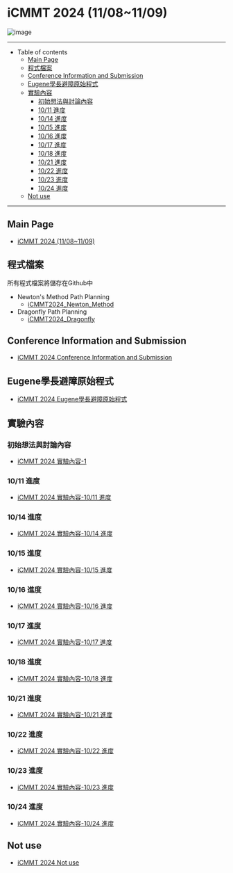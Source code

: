 # iCMMT 2024 (11/08~11/09)

![image](https://hackmd.io/_uploads/BkRZZ95pR.png)

---

- Table of contents
  - [Main Page](#main-page)
  - [程式檔案](#程式檔案)
  - [Conference Information and Submission](#conference-information-and-submission)
  - [Eugene學長避障原始程式](#eugene學長避障原始程式)
  - [實驗內容](#實驗內容)
    - [初始想法與討論內容](#初始想法與討論內容)
    - [10/11 進度](#1011-進度)
    - [10/14 進度](#1014-進度)
    - [10/15 進度](#1015-進度)
    - [10/16 進度](#1016-進度)
    - [10/17 進度](#1017-進度)
    - [10/18 進度](#1018-進度)
    - [10/21 進度](#1021-進度)
    - [10/22 進度](#1022-進度)
    - [10/23 進度](#1023-進度)
    - [10/24 進度](#1024-進度)
  - [Not use](#not-use)

---

## Main Page

- [iCMMT 2024 (11/08~11/09)](https://hackmd.io/@JhenHeng/iCMMT_2024_Main_page)

## 程式檔案

所有程式檔案將儲存在Github中

- Newton's Method Path Planning
    - [iCMMT2024_Newton_Method](https://github.com/Jhenhenghu2001/iCMMT2024_Newton_Method)
- Dragonfly Path Planning
    - [iCMMT2024_Dragonfly](https://github.com/Jhenhenghu2001/iCMMT2024_Dragonfly)

## Conference Information and Submission

- [iCMMT 2024 Conference Information and Submission](https://hackmd.io/@JhenHeng/iCMMT_2024_Submission)

## Eugene學長避障原始程式

- [iCMMT 2024 Eugene學長避障原始程式](https://hackmd.io/@JhenHeng/iCMMT_2024_Eugene)

## 實驗內容

### 初始想法與討論內容

- [iCMMT 2024 實驗內容-1](https://hackmd.io/@JhenHeng/iCMMT_2024_Experiment-1)

### 10/11 進度

- [iCMMT 2024 實驗內容-10/11 進度](https://hackmd.io/@JhenHeng/iCMMT_2024_Experiment-1011)

### 10/14 進度

- [iCMMT 2024 實驗內容-10/14 進度](https://hackmd.io/@JhenHeng/iCMMT_2024_Experiment-1014)

### 10/15 進度

- [iCMMT 2024 實驗內容-10/15 進度](https://hackmd.io/@JhenHeng/iCMMT_2024_Experiment-1015)

### 10/16 進度

- [iCMMT 2024 實驗內容-10/16 進度](https://hackmd.io/@JhenHeng/iCMMT_2024_Experiment-1016)

### 10/17 進度

- [iCMMT 2024 實驗內容-10/17 進度](https://hackmd.io/@JhenHeng/iCMMT_2024_Experiment-1017)

### 10/18 進度

- [iCMMT 2024 實驗內容-10/18 進度](https://hackmd.io/@JhenHeng/iCMMT_2024_Experiment-1018)

### 10/21 進度

- [iCMMT 2024 實驗內容-10/21 進度](https://hackmd.io/@JhenHeng/iCMMT_2024_Experiment-1021)

### 10/22 進度

- [iCMMT 2024 實驗內容-10/22 進度](https://hackmd.io/@JhenHeng/iCMMT_2024_Experiment-1022)

### 10/23 進度

- [iCMMT 2024 實驗內容-10/23 進度](https://hackmd.io/@JhenHeng/iCMMT_2024_Experiment-1023)

### 10/24 進度

- [iCMMT 2024 實驗內容-10/24 進度](https://hackmd.io/@JhenHeng/iCMMT_2024_Experiment-1024)

## Not use

- [iCMMT 2024 Not use](https://hackmd.io/@JhenHeng/iCMMT_2024_Not_use)